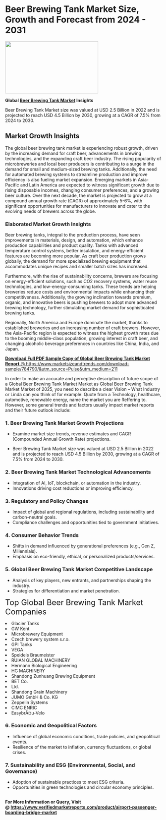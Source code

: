 <H1>Beer Brewing Tank Market Size, Growth and Forecast from 2024 - 2031</H1><img class="aligncenter size-medium wp-image-584254" src="https://thirdeyenews.in/wp-content/uploads/2024/09/Global-Market-Research-300x168.jpeg" alt="" width="300" height="168" /><p><strong>Global&nbsp;<a href="https://www.marketsizeandtrends.com/download-sample/784790/&amp;utm_source=Pulse&amp;utm_medium=211">Beer Brewing Tank Market</a> Insights</strong></p><p>Beer Brewing Tank Market size was valued at USD 2.5 Billion in 2022 and is projected to reach USD 4.5 Billion by 2030, growing at a CAGR of 7.5% from 2024 to 2030.</p><p><h2>Market Growth Insights</h2> <p>The global beer brewing tank market is experiencing robust growth, driven by the increasing demand for craft beer, advancements in brewing technologies, and the expanding craft beer industry. The rising popularity of microbreweries and local beer producers is contributing to a surge in the demand for small and medium-sized brewing tanks. Additionally, the need for automated brewing systems to streamline production and improve efficiency is also fueling market expansion. Emerging markets in Asia-Pacific and Latin America are expected to witness significant growth due to rising disposable incomes, changing consumer preferences, and a growing beer culture. Over the next decade, the market is projected to grow at a compound annual growth rate (CAGR) of approximately 5-6%, with significant opportunities for manufacturers to innovate and cater to the evolving needs of brewers across the globe.</p> <p><a href="#"></a></p> <h3>Elaborated Market Growth Insights</h3> <p>Beer brewing tanks, integral to the production process, have seen improvements in materials, design, and automation, which enhance production capabilities and product quality. Tanks with advanced temperature control systems, better insulation, and energy-efficient features are becoming more popular. As craft beer production grows globally, the demand for more specialized brewing equipment that accommodates unique recipes and smaller batch sizes has increased.</p> <p>Furthermore, with the rise of sustainability concerns, brewers are focusing on energy-efficient solutions, such as CO2 recovery systems, water reuse technologies, and low-energy-consuming tanks. These trends are helping breweries reduce costs and environmental impacts while enhancing their competitiveness. Additionally, the growing inclination towards premium, organic, and innovative beers is pushing brewers to adopt more advanced brewing technology, further stimulating market demand for sophisticated brewing tanks.</p> <p>Regionally, North America and Europe dominate the market, thanks to established breweries and an increasing number of craft brewers. However, the Asia-Pacific region is expected to witness the highest growth rates due to the booming middle-class population, growing interest in craft beer, and changing alcoholic beverage preferences in countries like China, India, and Japan.</p> <p><a href="#"></p><p><span class=""><strong>Download Full PDF Sample Copy of Global Beer Brewing Tank Market Report</strong> @ <a href="https://www.marketsizeandtrends.com/download-sample/784790/&amp;utm_source=Pulse&amp;utm_medium=211" target="_blank">https://www.marketsizeandtrends.com/download-sample/784790/&amp;utm_source=Pulse&amp;utm_medium=211</a></span></p><p>In order to make an accurate and perceptive description of future scope of a Global&nbsp;Beer Brewing Tank Market Market as Global&nbsp;Beer Brewing Tank Market Market of 2025, you need to describe a clear Vision &ndash; What Industry or Linda can you think of for example: Quote from a Technology, healthcare, automotive, renewable energy, name the market you are Reffering to. However, some general trends and factors usually impact market reports and their future outlook include:</p><h3>1.&nbsp;<strong>Beer Brewing Tank Market Growth Projections</strong></h3><ul><li>Examine market size trends, revenue estimates and CAGR (Compounded Annual Growth Rate) projections.</li><li><p>Beer Brewing Tank Market size was valued at USD 2.5 Billion in 2022 and is projected to reach USD 4.5 Billion by 2030, growing at a CAGR of 7.5% from 2024 to 2030.</p></li></ul><h3>2.&nbsp;<strong>Beer Brewing Tank Market Technological Advancements</strong></h3><ul><li>Integration of AI, IoT, blockchain, or automation in the industry.</li><li>Innovations driving cost reductions or improving efficiency.</li></ul><h3>3.&nbsp;<strong>Regulatory and Policy Changes</strong></h3><ul><li>Impact of global and regional regulations, including sustainability and carbon-neutral goals.</li><li>Compliance challenges and opportunities tied to government initiatives.</li></ul><h3>4.&nbsp;<strong>Consumer Behavior Trends</strong></h3><ul><li>Shifts in demand influenced by generational preferences (e.g., Gen Z, Millennials).</li><li>Emphasis on eco-friendly, ethical, or personalized products/services.</li></ul><h3>5.&nbsp;<strong>Global Beer Brewing Tank Market Competitive Landscape</strong></h3><ul><li>Analysis of key players, new entrants, and partnerships shaping the industry.</li><li>Strategies for differentiation and market penetration.</li></ul><p data-pm-slice="1 1 []"><span style="color: inherit; font-family: inherit; font-size: 25px;">Top Global Beer Brewing Tank Market Companies</span></p><div class="" data-test-id=""><p><li>Glacier Tanks</li><li> GW Kent</li><li> Microbrewery Equipment</li><li> Czech brewery system s.r.o.</li><li> GPI Tanks</li><li> VEGA</li><li> Speidels Braumeister</li><li> RUIAN GLOBAL MACHINERY</li><li> Hermann Biological Engineering</li><li> HG MACHINERY</li><li> Shandong Zunhuang Brewing Equipment</li><li> BET Co.</li><li>Ltd.</li><li> Shandong Grain Machinery</li><li> JUMO GmbH & Co. KG</li><li> Zeppelin Systems</li><li> CIMC ENRIC</li><li> EasybrÃ¤u-Velo</li></p></div><h3>6.&nbsp;<strong>Economic and Geopolitical Factors</strong></h3><ul><li>Influence of global economic conditions, trade policies, and geopolitical events.</li><li>Resilience of the market to inflation, currency fluctuations, or global crises.</li></ul><h3>7.&nbsp;<strong>Sustainability and ESG (Environmental, Social, and Governance)</strong></h3><ul><li>Adoption of sustainable practices to meet ESG criteria.</li><li>Opportunities in green technologies and circular economy principles.</li></ul><h2><strong style="font-size: 14px;">For More Information or Query, Visit @&nbsp;</strong><a style="background-color: #ffffff; font-size: 14px;" href="https://www.marketsizeandtrends.com/report/beer-brewing-tank-market/" target="_blank">https://www.verifiedmarketreports.com/product/airport-passenger-boarding-bridge-market</a></h2>
